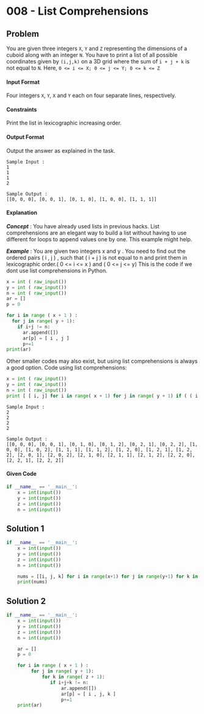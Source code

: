 # 008 - List Comprehensions
## Problem
You are given three integers `X`, `Y` and `Z` representing the dimensions of a cuboid along with an integer `N`. You have to print a list of all possible coordinates given by `(i,j,k)` on a 3D grid where the sum of `i + j + k` is not equal to `N`. Here, `0 <= i <= X; 0 <= j <= Y; 0 <= k <= Z`


#### Input Format

Four integers `X`, `Y`, `X` and `Y` each on four separate lines, respectively.


#### Constraints
Print the list in lexicographic increasing order.

#### Output Format

Output the answer as explained in the task.

```
Sample Input :
1
1
1
2
```

```
Sample Output :
[[0, 0, 0], [0, 0, 1], [0, 1, 0], [1, 0, 0], [1, 1, 1]]
```

#### Explanation
***Concept*** : You have already used lists in previous hacks. List comprehensions are an elegant way to build a list without having to use different for loops to append values one by one. This example might help.

***Example*** :  You are given two integers x and y . You need to find out the ordered pairs ( i , j ) , such that ( i + j ) is not equal to n and print them in lexicographic order.( 0 <= i <= x ) and ( 0 <= j <= y) This is the code if we dont use list comprehensions in Python.

```python  
x = int ( raw_input())
y = int ( raw_input())
n = int ( raw_input())
ar = []
p = 0

for i in range ( x + 1 ) :
  for j in range( y + 1):
    if i+j != n:
      ar.append([])
      ar[p] = [ i , j ]
      p+=1
print(ar)
```

Other smaller codes may also exist, but using list comprehensions is always a good option. Code using list comprehensions:

```python  
x = int ( raw_input())
y = int ( raw_input())
n = int ( raw_input())
print [ [ i, j] for i in range( x + 1) for j in range( y + 1) if ( ( i + j ) != n )]
```

```
Sample Input :
2
2
2
2
```

```
Sample Output :
[[0, 0, 0], [0, 0, 1], [0, 1, 0], [0, 1, 2], [0, 2, 1], [0, 2, 2], [1, 0, 0], [1, 0, 2], [1, 1, 1], [1, 1, 2], [1, 2, 0], [1, 2, 1], [1, 2, 2], [2, 0, 1], [2, 0, 2], [2, 1, 0], [2, 1, 1], [2, 1, 2], [2, 2, 0], [2, 2, 1], [2, 2, 2]]
```


#### Given Code

```python
if __name__ == '__main__':
    x = int(input())
    y = int(input())
    z = int(input())
    n = int(input())
```

## Solution 1

```python
if __name__ == '__main__':
    x = int(input())
    y = int(input())
    z = int(input())
    n = int(input())

    nums = [[i, j, k] for i in range(x+1) for j in range(y+1) for k in range(z+1) if (i+j+k) != n]
    print(nums)
```


## Solution 2

```python
if __name__ == '__main__':
    x = int(input())
    y = int(input())
    z = int(input())
    n = int(input())

    ar = []
    p = 0

    for i in range ( x + 1 ) :
         for j in range( y + 1):
             for k in range( z + 1):
                if i+j+k != n:
                    ar.append([])
                    ar[p] = [ i , j, k ]
                    p+=1
    print(ar)
```
